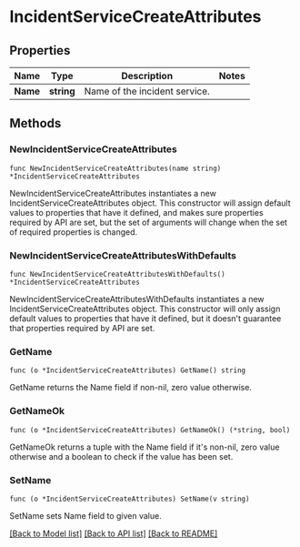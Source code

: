 # IncidentServiceCreateAttributes

## Properties

Name | Type | Description | Notes
---- | ---- | ----------- | ------
**Name** | **string** | Name of the incident service. | 

## Methods

### NewIncidentServiceCreateAttributes

`func NewIncidentServiceCreateAttributes(name string) *IncidentServiceCreateAttributes`

NewIncidentServiceCreateAttributes instantiates a new IncidentServiceCreateAttributes object.
This constructor will assign default values to properties that have it defined,
and makes sure properties required by API are set, but the set of arguments
will change when the set of required properties is changed.

### NewIncidentServiceCreateAttributesWithDefaults

`func NewIncidentServiceCreateAttributesWithDefaults() *IncidentServiceCreateAttributes`

NewIncidentServiceCreateAttributesWithDefaults instantiates a new IncidentServiceCreateAttributes object.
This constructor will only assign default values to properties that have it defined,
but it doesn't guarantee that properties required by API are set.

### GetName

`func (o *IncidentServiceCreateAttributes) GetName() string`

GetName returns the Name field if non-nil, zero value otherwise.

### GetNameOk

`func (o *IncidentServiceCreateAttributes) GetNameOk() (*string, bool)`

GetNameOk returns a tuple with the Name field if it's non-nil, zero value otherwise
and a boolean to check if the value has been set.

### SetName

`func (o *IncidentServiceCreateAttributes) SetName(v string)`

SetName sets Name field to given value.



[[Back to Model list]](../README.md#documentation-for-models) [[Back to API list]](../README.md#documentation-for-api-endpoints) [[Back to README]](../README.md)


